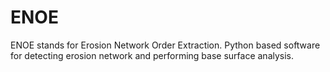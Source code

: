 # ENOE
ENOE stands for Erosion Network Order Extraction. Python based software for detecting erosion network and performing base surface analysis.
